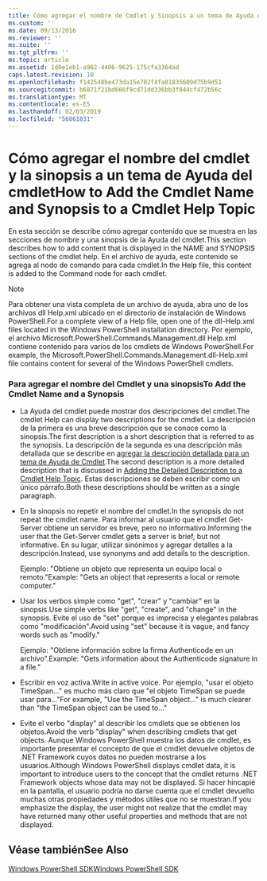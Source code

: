 ```yaml
---
title: Cómo agregar el nombre de Cmdlet y Sinopsis a un tema de Ayuda de Cmdlet | Microsoft Docs
ms.custom: ''
ms.date: 09/13/2016
ms.reviewer: ''
ms.suite: ''
ms.tgt_pltfrm: ''
ms.topic: article
ms.assetid: 1d0e1eb1-a962-4406-9625-175cfa3364ad
caps.latest.revision: 10
ms.openlocfilehash: f142548be473da15e702f4fa01835609d75b9d51
ms.sourcegitcommit: b6871f21bd666f9cd71dd336bb3f844cf472b56c
ms.translationtype: MT
ms.contentlocale: es-ES
ms.lasthandoff: 02/03/2019
ms.locfileid: "56861831"
---
```

# <a name="how-to-add-the-cmdlet-name-and-synopsis-to-a-cmdlet-help-topic"></a><span data-ttu-id="4f728-102">Cómo agregar el nombre del cmdlet y la sinopsis a un tema de Ayuda del cmdlet</span><span class="sxs-lookup"><span data-stu-id="4f728-102">How to Add the Cmdlet Name and Synopsis to a Cmdlet Help Topic</span></span>

<span data-ttu-id="4f728-103">En esta sección se describe cómo agregar contenido que se muestra en las secciones de nombre y una sinopsis de la Ayuda del cmdlet.</span><span class="sxs-lookup"><span data-stu-id="4f728-103">This section describes how to add content that is displayed in the NAME and SYNOPSIS sections of the cmdlet help.</span></span> <span data-ttu-id="4f728-104">En el archivo de ayuda, este contenido se agrega al nodo de comando para cada cmdlet.</span><span class="sxs-lookup"><span data-stu-id="4f728-104">In the Help file, this content is added to the Command node for each cmdlet.</span></span>

> [!NOTE]
> <span data-ttu-id="4f728-105">Para obtener una vista completa de un archivo de ayuda, abra uno de los archivos dll Help.xml ubicado en el directorio de instalación de Windows PowerShell.</span><span class="sxs-lookup"><span data-stu-id="4f728-105">For a complete view of a Help file, open one of the dll-Help.xml files located in the Windows PowerShell installation directory.</span></span> <span data-ttu-id="4f728-106">Por ejemplo, el archivo Microsoft.PowerShell.Commands.Management.dll Help.xml contiene contenido para varios de los cmdlets de Windows PowerShell.</span><span class="sxs-lookup"><span data-stu-id="4f728-106">For example, the Microsoft.PowerShell.Commands.Management.dll-Help.xml file contains content for several of the Windows PowerShell cmdlets.</span></span>

### <a name="to-add-the-cmdlet-name-and-a-synopsis"></a><span data-ttu-id="4f728-107">Para agregar el nombre del Cmdlet y una sinopsis</span><span class="sxs-lookup"><span data-stu-id="4f728-107">To Add the Cmdlet Name and a Synopsis</span></span>

- <span data-ttu-id="4f728-108">La Ayuda del cmdlet puede mostrar dos descripciones del cmdlet.</span><span class="sxs-lookup"><span data-stu-id="4f728-108">The cmdlet Help can display two descriptions for the cmdlet.</span></span> <span data-ttu-id="4f728-109">La descripción de la primera es una breve descripción que se conoce como la sinopsis.</span><span class="sxs-lookup"><span data-stu-id="4f728-109">The first description is a short description that is referred to as the synopsis.</span></span> <span data-ttu-id="4f728-110">La descripción de la segunda es una descripción más detallada que se describe en [agregar la descripción detallada para un tema de Ayuda de Cmdlet](./how-to-add-a-cmdlet-description.md).</span><span class="sxs-lookup"><span data-stu-id="4f728-110">The second description is a more detailed description that is discussed in [Adding the Detailed Description to a Cmdlet Help Topic](./how-to-add-a-cmdlet-description.md).</span></span> <span data-ttu-id="4f728-111">Estas descripciones se deben escribir como un único párrafo.</span><span class="sxs-lookup"><span data-stu-id="4f728-111">Both these descriptions should be written as a single paragraph.</span></span>

- <span data-ttu-id="4f728-112">En la sinopsis no repetir el nombre del cmdlet.</span><span class="sxs-lookup"><span data-stu-id="4f728-112">In the synopsis do not repeat the cmdlet name.</span></span> <span data-ttu-id="4f728-113">Para informar al usuario que el cmdlet Get-Server obtiene un servidor es breve, pero no informativo.</span><span class="sxs-lookup"><span data-stu-id="4f728-113">Informing the user that the Get-Server cmdlet gets a server is brief, but not informative.</span></span> <span data-ttu-id="4f728-114">En su lugar, utilizar sinónimos y agregar detalles a la descripción.</span><span class="sxs-lookup"><span data-stu-id="4f728-114">Instead, use synonyms and add details to the description.</span></span>

  <span data-ttu-id="4f728-115">Ejemplo: "Obtiene un objeto que representa un equipo local o remoto."</span><span class="sxs-lookup"><span data-stu-id="4f728-115">Example: "Gets an object that represents a local or remote computer."</span></span>

- <span data-ttu-id="4f728-116">Usar los verbos simple como "get", "crear" y "cambiar" en la sinopsis.</span><span class="sxs-lookup"><span data-stu-id="4f728-116">Use simple verbs like "get", "create", and "change" in the synopsis.</span></span> <span data-ttu-id="4f728-117">Evite el uso de "set" porque es imprecisa y elegantes palabras como "modificación".</span><span class="sxs-lookup"><span data-stu-id="4f728-117">Avoid using "set" because it is vague, and fancy words such as "modify."</span></span>

  <span data-ttu-id="4f728-118">Ejemplo: "Obtiene información sobre la firma Authenticode en un archivo".</span><span class="sxs-lookup"><span data-stu-id="4f728-118">Example: "Gets information about the Authenticode signature in a file."</span></span>

- <span data-ttu-id="4f728-119">Escribir en voz activa.</span><span class="sxs-lookup"><span data-stu-id="4f728-119">Write in active voice.</span></span> <span data-ttu-id="4f728-120">Por ejemplo, "usar el objeto TimeSpan..." es mucho más claro que "el objeto TimeSpan se puede usar para..."</span><span class="sxs-lookup"><span data-stu-id="4f728-120">For example, "Use the TimeSpan object..." is much clearer than "the TimeSpan object can be used to..."</span></span>

- <span data-ttu-id="4f728-121">Evite el verbo "display" al describir los cmdlets que se obtienen los objetos.</span><span class="sxs-lookup"><span data-stu-id="4f728-121">Avoid the verb "display" when describing cmdlets that get objects.</span></span> <span data-ttu-id="4f728-122">Aunque Windows PowerShell muestra los datos de cmdlet, es importante presentar el concepto de que el cmdlet devuelve objetos de .NET Framework cuyos datos no pueden mostrarse a los usuarios.</span><span class="sxs-lookup"><span data-stu-id="4f728-122">Although Windows PowerShell displays cmdlet data, it is important to introduce users to the concept that the cmdlet returns .NET Framework objects whose data may not be displayed.</span></span> <span data-ttu-id="4f728-123">Si hacer hincapié en la pantalla, el usuario podría no darse cuenta que el cmdlet devuelto muchas otras propiedades y métodos útiles que no se muestran.</span><span class="sxs-lookup"><span data-stu-id="4f728-123">If you emphasize the display, the user might not realize that the cmdlet may have returned many other useful properties and methods that are not displayed.</span></span>

## <a name="see-also"></a><span data-ttu-id="4f728-124">Véase también</span><span class="sxs-lookup"><span data-stu-id="4f728-124">See Also</span></span>

 [<span data-ttu-id="4f728-125">Windows PowerShell SDK</span><span class="sxs-lookup"><span data-stu-id="4f728-125">Windows PowerShell SDK</span></span>](../windows-powershell-reference.md)
